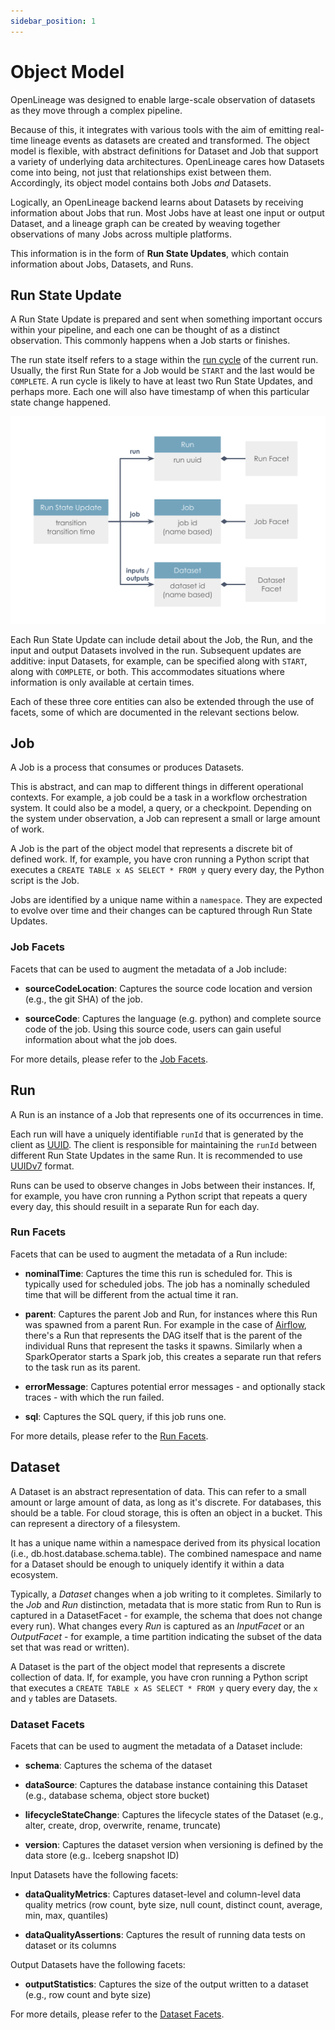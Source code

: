 ```yaml
---
sidebar_position: 1
---
```


# Object Model

OpenLineage was designed to enable large-scale observation of datasets as they move through a complex pipeline.

Because of this, it integrates with various tools with the aim of emitting real-time lineage events as datasets are created and transformed. The object model is flexible, with abstract definitions for Dataset and Job that support a variety of underlying data architectures. OpenLineage cares how Datasets come into being, not just that relationships exist between them. Accordingly, its object model contains both Jobs *and* Datasets.

Logically, an OpenLineage backend learns about Datasets by receiving information about Jobs that run. Most Jobs have at least one input or output Dataset, and a lineage graph can be created by weaving together observations of many Jobs across multiple platforms.

This information is in the form of **Run State Updates**, which contain information about Jobs, Datasets, and Runs.

## Run State Update
A Run State Update is prepared and sent when something important occurs within your pipeline, and each one can be thought of as a distinct observation. This commonly happens when a Job starts or finishes.

The run state itself refers to a stage within the [run cycle](./run-cycle.md) of the current run. Usually, the first Run State for a Job would be `START` and the last would be `COMPLETE`. A run cycle is likely to have at least two Run State Updates, and perhaps more. Each one will also have timestamp of when this particular state change happened.

![OpenLineage Object Model](object-model.svg)

Each Run State Update can include detail about the Job, the Run, and the input and output Datasets involved in the run. Subsequent updates are additive: input Datasets, for example, can be specified along with `START`, along with `COMPLETE`, or both. This accommodates situations where information is only available at certain times.

Each of these three core entities can also be extended through the use of facets, some of which are documented in the relevant sections below.

## Job
A Job is a process that consumes or produces Datasets.

This is abstract, and can map to different things in different operational contexts. For example, a job could be a task in a workflow orchestration system. It could also be a model, a query, or a checkpoint. Depending on the system under observation, a Job can represent a small or large amount of work.

A Job is the part of the object model that represents a discrete bit of defined work. If, for example, you have cron running a Python script that executes a `CREATE TABLE x AS SELECT * FROM y` query every day, the Python script is the Job. 

Jobs are identified by a unique name within a `namespace`. They are expected to evolve over time and their changes can be captured through Run State Updates. 

### Job Facets
Facets that can be used to augment the metadata of a Job include:

- **sourceCodeLocation**: Captures the source code location and version (e.g., the git SHA) of the job.

- **sourceCode**: Captures the language (e.g. python) and complete source code of the job. Using this source code, users can gain useful information about what the job does.

For more details, please refer to the [Job Facets](./facets/job-facets).

## Run
A Run is an instance of a Job that represents one of its occurrences in time.

Each run will have a uniquely identifiable `runId` that is generated by the client as [UUID](https://en.wikipedia.org/wiki/Universally_unique_identifier). The client is responsible for maintaining the `runId` between different Run State Updates in the same Run. It is recommended to use [UUIDv7](https://datatracker.ietf.org/doc/draft-ietf-uuidrev-rfc4122bis/) format.

Runs can be used to observe changes in Jobs between their instances. If, for example, you have cron running a Python script that repeats a query every day, this should resuilt in a separate Run for each day.

### Run Facets

Facets that can be used to augment the metadata of a Run include:

- **nominalTime**: Captures the time this run is scheduled for. This is typically used for scheduled jobs. The job has a nominally scheduled time that will be different from the actual time it ran.

- **parent**: Captures the parent Job and Run, for instances where this Run was spawned from a parent Run. For example in the case of [Airflow](https://airflow.apache.org/), there's a Run that represents the DAG itself that is the parent of the individual Runs that represent the tasks it spawns. Similarly when a SparkOperator starts a Spark job, this creates a separate run that refers to the task run as its parent.

- **errorMessage**: Captures potential error messages - and optionally stack traces - with which the run failed.

- **sql**: Captures the SQL query, if this job runs one.

For more details, please refer to the [Run Facets](./facets/run-facets).

## Dataset
A Dataset is an abstract representation of data. This can refer to a small amount or large amount of data, as long as it's discrete. For databases, this should be a table. For cloud storage, this is often an object in a bucket. This can represent a directory of a filesystem.

It has a unique name within a namespace derived from its physical location (i.e., db.host.database.schema.table). The combined namespace and name for a Dataset should be enough to uniquely identify it within a data ecosystem.

Typically, a *Dataset* changes when a job writing to it completes. Similarly to the *Job* and *Run* distinction, metadata that is more static from Run to Run is captured in a DatasetFacet - for example, the schema that does not change every run). What changes every *Run* is captured as an *InputFacet* or an *OutputFacet* - for example, a time partition indicating the subset of the data set that was read or written).

A Dataset is the part of the object model that represents a discrete collection of data. If, for example, you have cron running a Python script that executes a `CREATE TABLE x AS SELECT * FROM y` query every day, the `x` and `y` tables are Datasets.

### Dataset Facets

Facets that can be used to augment the metadata of a Dataset include:

- **schema**: Captures the schema of the dataset

- **dataSource**: Captures the database instance containing this Dataset (e.g., database schema, object store bucket)

- **lifecycleStateChange**: Captures the lifecycle states of the Dataset (e.g., alter, create, drop, overwrite, rename, truncate)

- **version**: Captures the dataset version when versioning is defined by the data store (e.g.. Iceberg snapshot ID)

Input Datasets have the following facets:
- **dataQualityMetrics**: Captures dataset-level and column-level data quality metrics (row count, byte size, null count, distinct count, average, min, max, quantiles)

- **dataQualityAssertions**: Captures the result of running data tests on dataset or its columns

Output Datasets have the following facets:
- **outputStatistics**: Captures the size of the output written to a dataset (e.g., row count and byte size)

For more details, please refer to the [Dataset Facets](./facets/dataset-facets).
